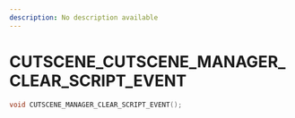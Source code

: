 ```yaml
---
description: No description available 
---
```


# CUTSCENE\_CUTSCENE_MANAGER_CLEAR_SCRIPT_EVENT

```cpp
void CUTSCENE_MANAGER_CLEAR_SCRIPT_EVENT();
```